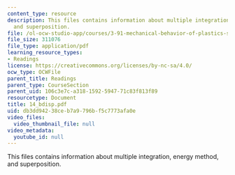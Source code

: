 ```yaml
---
content_type: resource
description: This files contains information about multiple integration, energy method,
  and superposition.
file: /ol-ocw-studio-app/courses/3-91-mechanical-behavior-of-plastics-spring-2007/db3dd94238ceb7a9796bf5c7773afa0e_14_bdisp.pdf
file_size: 311076
file_type: application/pdf
learning_resource_types:
- Readings
license: https://creativecommons.org/licenses/by-nc-sa/4.0/
ocw_type: OCWFile
parent_title: Readings
parent_type: CourseSection
parent_uid: 106c3e7c-a318-1592-5947-71c83f813f89
resourcetype: Document
title: 14_bdisp.pdf
uid: db3dd942-38ce-b7a9-796b-f5c7773afa0e
video_files:
  video_thumbnail_file: null
video_metadata:
  youtube_id: null
---
```

This files contains information about multiple integration, energy method, and superposition.